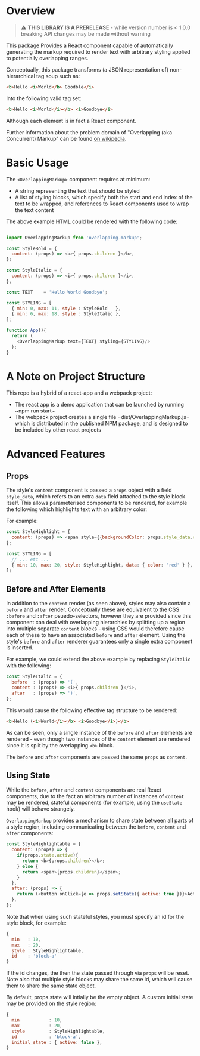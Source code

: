 # Overview

> :warning: **THIS LIBRARY IS A PRERELEASE** - while version number is < 1.0.0 breaking API changes may be made without warning

This package Provides a React component capable of automatically generating the markup required to render text with arbitrary styling applied to potentially overlapping ranges.

Conceptually, this package transforms (a JSON representation of) non-hierarchical tag soup such as:

```html
<b>Hello <i>World</b> Goodble</i>
```

Into the following valid tag set:

```html
<b>Hello <i>World</i></b> <i>Goodbye</i>
```

Although each element is in fact a React component.

Further information about the problem domain of "Overlapping (aka Concurrent) Markup" can be found [on wikipedia](https://en.wikipedia.org/wiki/Overlapping_markup).

# Basic Usage

The `<OverlappingMarkup>` component requires at minimum:

- A string representing the text that should be styled
- A list of styling blocks, which specify both the start and end index of the text to be wrapped, and references to React components used to wrap the text content

The above example HTML could be rendered with the following code:

```javascript

import OverlappingMarkup from 'overlapping-markup';

const StyleBold = {
  content: (props) => <b>{ props.children }</b>,
};

const StyleItalic = {
  content: (props) => <i>{ props.children }</i>,
};

const TEXT    = 'Hello World Goodbye';

const STYLING = [
  { min: 0, max: 11, style : StyleBold   },
  { min: 6, max: 18, style : StyleItalic },
];

function App(){
  return (
    <OverlappingMarkup text={TEXT} styling={STYLING}/>
  );
}
```

# A Note on Project Structure

This repo is a hybrid of a react-app and a webpack project:
- The react app is a demo application that can be launched by running ~npm run start~
- The webpack project creates a single file =dist/OverlappingMarkup.js= which is distributed in the published NPM package, and is designed to be included by other react projects

# Advanced Features

## Props

The style's `content` component is passed a `props` object with a field `style_data`, which refers to an extra `data` field attached to the style block itself. This allows parameterised components to be rendered, for example the following which highlights text with an arbitrary color:

For example:

```javascript
const StyleHighlight = {
  content: (props) => <span style={{backgroundColor: props.style_data.color}}> { props.children } </span>,
};

const STYLING = [
  // ... etc ...
  { min: 10, max: 20, style: StyleHighlight, data: { color: 'red' } },
];
```

## Before and After Elements

In addition to the `content` render (as seen above), styles may also contain a `before` and `after` render. Conceptually these are equivalent to the CSS `:before` and `:after` psuedo-selectors, however they are provided since this component can deal with overlapping hierarchies by splitting up a region into multiple separate `content` blocks - using CSS would therefore cause each of these to have an associated `before` and `after` element. Using the style's `before` and `after` renderer guarantees only a single extra component is inserted.

For example, we could extend the above example by replacing `StyleItalic` with the following:

```javascript
const StyleItalic = {
  before  : (props) => '(',
  content : (props) => <i>{ props.children }</i>,
  after   : (props) => ')',
};
```

This would cause the following effective tag structure to be rendered:

```html
<b>Hello (<i>World</i></b> <i>Goodbye</i>)</b>
```

As can be seen, only a single instance of the `before` and `after` elements are rendered - even though two instances of the `content` element are rendered since it is split by the overlapping `<b>` block.

The `before` and `after` components are passed the same `props` as `content`.

## Using State

While the `before`, `after` and `content` components are real React components, due to the fact an arbitrary number of instances of `content` may be rendered, stateful components (for example, using the `useState` hook) will behave strangely.

`OverlappingMarkup` provides a mechanism to share state between all parts of a style region, including communicating between the `before`, `content` and `after` components:

```javascript
const StyleHighlightable = {
  content: (props) => {
    if(props.state.active){
	  return <b>{props.children}</b>;
	} else {
	  return <span>{props.children}</span>;
	}
  },
  after: (props) => {
    return (<button onClick={e => props.setState({ active: true })}>Activate</button>),
  },
};
```

Note that when using such stateful styles, you must specify an id for the style block, for example:

```javascript
{
  min   : 10,
  max   : 20,
  style : StyleHighlightable,
  id    : 'block-a'
}
```

If the id changes, the then the state passed through via `props` will be reset. Note also that multiple style blocks may share the same id, which will cause them to share the same state object.

By default, props.state will intially be the empty object. A custom initial state may be provided on the style region:

```javascript
{
  min           : 10,
  max           : 20,
  style         : StyleHighlightable,
  id            : 'block-a',
  initial_state : { active: false },
}
```
